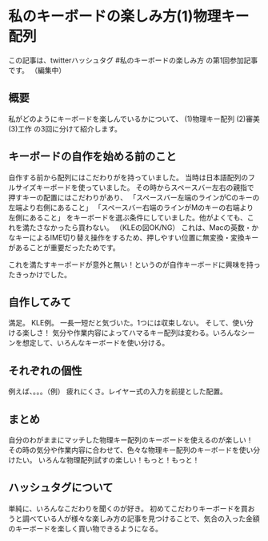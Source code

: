# 私のキーボードの楽しみ方(1)物理キー配列

この記事は、twitterハッシュタグ #私のキーボードの楽しみ方 の第1回参加記事です。
（編集中）

## 概要

私がどのようにキーボードを楽しんでいるかについて、
(1)物理キー配列
(2)審美
(3)工作
の3回に分けて紹介します。

## キーボードの自作を始める前のこと

自作する前から配列にはこだわりがを持っていました。
当時は日本語配列のフルサイズキーボードを使っていました。
その時からスペースバー左右の親指で押すキーの配置にはこだわりがあり、
「スペースバー左端のラインがCのキーの左端より右側にあること」
「スペースバー右端のラインがMのキーの右端より左側にあること」
をキーボードを選ぶ条件にしていました。他がよくても、これを満たさなかったら買わない。
（KLEの図OK/NG）
これは、Macの英数・かなキーによるIME切り替え操作をするため、押しやすい位置に無変換・変換キーがあることが重要だったためです。

これを満たすキーボードが意外と無い！というのが自作キーボードに興味を持ったきっかけでした。

## 自作してみて

満足。
KLE例。
一長一短だと気づいた。1つには収束しない。
そして、使い分ける楽しさ！ 気分や作業内容によってハマるキー配列は変わる。いろんなシーンを想定して、いろんなキーボードを使い分ける。

## それぞれの個性

例えば、。。。（例）
疲れにくさ。レイヤー式の入力を前提とした配置。

## まとめ

自分のわがままにマッチした物理キー配列のキーボードを使えるのが楽しい！
その時の気分や作業内容に合わせて、色々な物理キー配列のキーボードを使い分けたい。
いろんな物理配列試すの楽しい！もっと！もっと！

## ハッシュタグについて

単純に、いろんなこだわりを聞くのが好き。
初めてこだわりキーボードを買おうと調べている人が様々な楽しみ方の記事を見つけることで、気合の入った金額のキーボードを楽しく買い物できるようになる。
